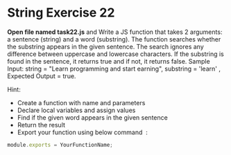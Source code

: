 # String Exercise 22

**Open file named task22.js** and Write a JS function that takes 2 arguments: a sentence (string) and a word (substring). 
The function searches whether the substring appears in the given sentence. 
The search ignores any difference between uppercase and lowercase characters. 
If the substring is found in the sentence, it returns true and if not, it returns false. 
Sample Input: string = "Learn programming and start earning", substring = 'learn' , Expected Output = true.

Hint:

- Create a function with name and parameters
- Declare local variables and assign values
- Find if the given word appears in the given sentence
- Return the result
- Export your function using below command  :

```js
module.exports = YourFunctionName;
```
